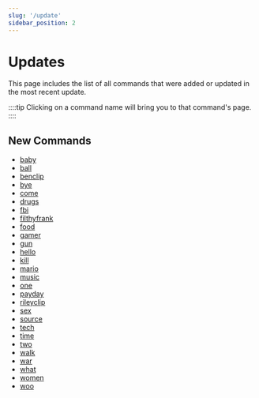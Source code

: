 ```yaml
---
slug: '/update'
sidebar_position: 2
---
```


# Updates

This page includes the list of all commands that were added or updated in the most recent update.

::::tip
Clicking on a command name will bring you to that command's page.
::::

## New Commands

- [baby](voice%20multiple/baby.md)
- [ball](voice%20multiple/ball.md)
- [benclip](voice%20multiple/benclip.md)
- [bye](voice%20multiple/bye.md)
- [come](voice%20multiple/come.md)
- [drugs](voice%20multiple/drugs.md)
- [fbi](voice%20multiple/fbi.md)
- [filthyfrank](voice%20multiple/filthyfrank.md)
- [food](voice%20multiple/food.md)
- [gamer](voice%20multiple/gamer.md)
- [gun](voice%20multiple/gun.md)
- [hello](voice%20multiple/hello.md)
- [kill](voice%20multiple/kill.md)
- [mario](voice%20multiple/mario.md)
- [music](voice%20multiple/music.md)
- [one](voice%20multiple/one.md)
- [payday](voice%20multiple/payday.md)
- [rileyclip](voice%20multiple/rileyclip.md)
- [sex](voice%20multiple/sex.md)
- [source](voice%20multiple/source.md)
- [tech](voice%20multiple/tech.md)
- [time](voice%20multiple/time.md)
- [two](voice%20multiple/two.md)
- [walk](voice%20multiple/walk.md)
- [war](voice%20multiple/war.md)
- [what](voice%20multiple/what.md)
- [women](voice%20multiple/women.md)
- [woo](voice%20multiple/woo.md)

